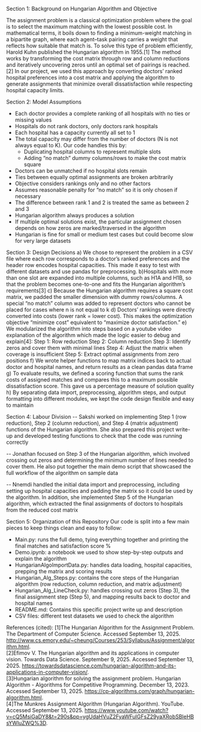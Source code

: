 Section 1: Background on Hungarian Algorithm and Objective

The assignment problem is a classical optimization problem where the goal is to select the maximum matching with the lowest possible cost. In mathematical terms, it boils down to finding a minimum-weight matching in a bipartite graph, where each agent–task pairing carries a weight that reflects how suitable that match is. To solve this type of problem efficiently, Harold Kuhn published the Hungarian algorithm in 1955.[1] The method works by transforming the cost matrix through row and column reductions and iteratively uncovering zeros until an optimal set of pairings is reached.[2] In our project, we used this approach by converting doctors’ ranked hospital preferences into a cost matrix and applying the algorithm to generate assignments that minimize overall dissatisfaction while respecting hospital capacity limits.

Section 2: Model Assumptions
- Each doctor provides a complete ranking of all hospitals with no ties or missing values
- Hospitals do not rank doctors, only doctors rank hospitals
- Each hospital has a capacity currently all set to 1
- The total capacity may differ from the number of doctors (N is not always equal to K). Our code handles this by:
  - Duplicating hospital columns to represent multiple slots
  - Adding “no match” dummy columns/rows to make the cost matrix square
- Doctors can be unmatched if no hospital slots remain
- Ties between equally optimal assignments are broken arbitrarily
- Objective considers rankings only and no other factors
- Assumes reasonable penalty for “no match” so it is only chosen if necessary
- The difference between rank 1 and 2 is treated the same as between 2 and 3
- Hungarian algorithm always produces a solution
- If multiple optimal solutions exist, the particular assignment chosen depends on how zeros are marked/traversed in the algorithm
- Hungarian is fine for small or medium test cases but could become slow for very large datasets

Section 3: Design Decisions
a) We chose to represent the problem in a CSV file where each row corresponds to a doctor’s ranked preferences and the header row encodes hospital capacities. This made it easy to test with different datasets and use pandas for preprocessing.
b)Hospitals with more than one slot are expanded into multiple columns, such as H1A and H1B, so that the problem becomes one-to-one and fits the Hungarian algorithm’s requirements[3]
c) Because the Hungarian algorithm requires a square cost matrix, we padded the smaller dimension with dummy rows/columns. A special “no match” column was added to represent doctors who cannot be placed for cases where n is not equal to k 
d) Doctors’ rankings were directly converted into costs (lower rank = lower cost). This makes the optimization objective “minimize cost” equivalent to “maximize doctor satisfaction.”
e) We modularized the algorithm into steps based on a youtube video explanation of the algorithm which made the logic easier to debug and explain[4]:
  Step 1: Row reduction
  Step 2: Column reduction
  Step 3: Identify zeros and cover them with minimal lines
  Step 4: Adjust the matrix when coverage is insufficient
  Step 5: Extract optimal assignments from zero positions
f) We wrote helper functions to map matrix indices back to actual doctor and hospital names, and return results as a clean pandas data frame
g) To evaluate results, we defined a scoring function that sums the rank costs of assigned matches and compares this to a maximum possible dissatisfaction score. This gave us a percentage measure of solution quality
h) By separating data import, preprocessing, algorithm steps, and output formatting into different modules, we kept the code design flexible and easy to maintain

Section 4: Labour Division
-- Sakshi worked on implementing Step 1 (row reduction), Step 2 (column reduction), and Step 4 (matrix adjustment) functions of the Hungarian algorithm. She also prepared this project write-up and developed testing functions to check that the code was running correctly

-- Jonathan focused on Step 3 of the Hungarian algorithm, which involved crossing out zeros and determining the minimum number of lines needed to cover them. He also put together the main demo script that showcased the full workflow of the algorithm on sample data

-- Nnemdi handled the initial data import and preprocessing, including setting up hospital capacities and padding the matrix so it could be used by the algorithm. In addition, she implemented Step 5 of the Hungarian algorithm, which extracted the final assignments of doctors to hospitals from the reduced cost matrix

Section 5: Organization of this Repository
Our code is split into a few main pieces to keep things clean and easy to follow:
- Main.py: runs the full demo, tying everything together and printing the final matches and satisfaction score %
- Demo.ipynb: a notebook we used to show step-by-step outputs and explain the algorithm
- HungarianAlgoImportData.py: handles data loading, hospital capacities, prepping the matrix and scoring results
- Hungarian_Alg_Steps.py: contains the core steps of the Hungarian algorithm (row reduction, column reduction, and matrix adjustment)
- Hungarian_Alg_LineCheck.py: handles crossing out zeros (Step 3), the final assignment step (Step 5), and mapping results back to doctor and hospital names
- README.md: Contains this specific project write up and description
- CSV files: different test datasets we used to check the algorithm

References (cited):
[1]The Hungarian Algorithm for the Assignment Problem. The Department of Computer Science. Accessed September 13, 2025. http://www.cs.emory.edu/~cheung/Courses/253/Syllabus/Assignment/algorithm.html.  
[2]Efimov V. The Hungarian algorithm and its applications in computer vision. Towards Data Science. September 9, 2025. Accessed September 13, 2025. https://towardsdatascience.com/hungarian-algorithm-and-its-applications-in-computer-vision/.  
[3]Hungarian algorithm for solving the assignment problem. Hungarian Algorithm - Algorithms for Competitive Programming. December 13, 2023. Accessed September 13, 2025. https://cp-algorithms.com/graph/hungarian-algorithm.html.  
[4]The Munkres Assignment Algorithm (Hungarian Algorithm). YouTube. Accessed September 13, 2025. https://www.youtube.com/watch?v=cQ5MsiGaDY8&t=290s&pp=ygUdaHVuZ2FyaWFuIGFsZ29yaXRobSBleHBsYWluZWQ%3D. 
